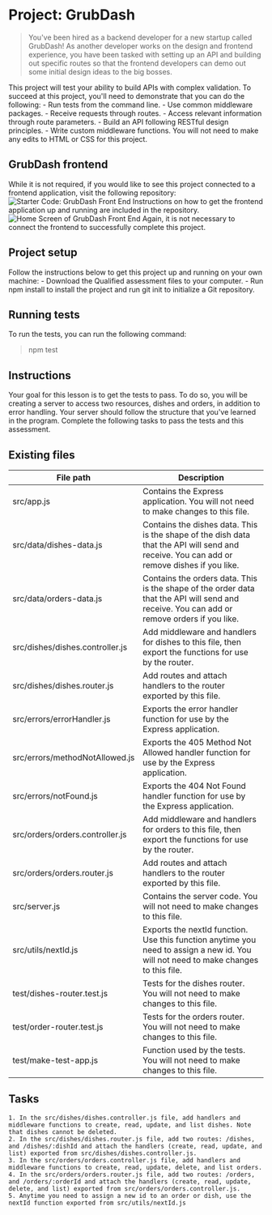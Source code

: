 # Project: GrubDash

>You've been hired as a backend developer for a new startup called GrubDash!
>As another developer works on the design and frontend experience, you have been tasked with setting up an API and building out specific routes so that the frontend developers can demo out some initial design ideas to the big bosses.

This project will test your ability to build APIs with complex validation.
To succeed at this project, you'll need to demonstrate that you can do the following:
    - Run tests from the command line.
    - Use common middleware packages.
    - Receive requests through routes.
    - Access relevant information through route parameters.
    - Build an API following RESTful design principles.
    - Write custom middleware functions.
You will not need to make any edits to HTML or CSS for this project.

## GrubDash frontend
While it is not required, if you would like to see this project connected to a frontend application, visit the following repository:
![Starter Code: GrubDash Front End](https://github.com/Thinkful-Ed/starter-grub-dash-front-end)
Instructions on how to get the frontend application up and running are included in the repository.
![Home Screen of GrubDash Front End](https://res.cloudinary.com/strive/image/upload/w_1000,h_1000,c_limit/1fc7f916e2146e659f7934a73b103e25-home.png)
Again, it is not necessary to connect the frontend to successfully complete this project.

## Project setup
Follow the instructions below to get this project up and running on your own machine:
    - Download the Qualified assessment files to your computer.
    - Run npm install to install the project and run git init to initialize a Git repository.

## Running tests
To run the tests, you can run the following command:
>npm test

## Instructions
Your goal for this lesson is to get the tests to pass.
To do so, you will be creating a server to access two resources, dishes and orders, in addition to error handling.
Your server should follow the structure that you've learned in the program. Complete the following tasks to pass the tests and this assessment.

## Existing files
| **File path**                     |	**Description**                                                                                 |
| --------------------------------- | ----------------------------------------------------------------------------------------------------- |
| src/app.js	                    | Contains the Express application. You will not need to make changes to this file.                     |
| src/data/dishes-data.js	        | Contains the dishes data. This is the shape of the dish data that the API will send and receive. You can add or remove dishes if you like.                                                                                                               |
| src/data/orders-data.js	        | Contains the orders data. This is the shape of the order data that the API will send and receive. You can add or remove orders if you like.                                                                                                           |
| src/dishes/dishes.controller.js	| Add middleware and handlers for dishes to this file, then export the functions for use by the router. |
| src/dishes/dishes.router.js	    | Add routes and attach handlers to the router exported by this file.                                   |
| src/errors/errorHandler.js	    | Exports the error handler function for use by the Express application.                                |
| src/errors/methodNotAllowed.js	| Exports the 405 Method Not Allowed handler function for use by the Express application.               |
| src/errors/notFound.js	        | Exports the 404 Not Found handler function for use by the Express application.                        |
| src/orders/orders.controller.js	| Add middleware and handlers for orders to this file, then export the functions for use by the router. |
| src/orders/orders.router.js	    | Add routes and attach handlers to the router exported by this file.                                   |
| src/server.js	                    | Contains the server code. You will not need to make changes to this file.                             |
| src/utils/nextId.js	            | Exports the nextId function. Use this function anytime you need to assign a new id. You will not need to make changes to this file.                                                                                                                  |
| test/dishes-router.test.js	    | Tests for the dishes router. You will not need to make changes to this file.                          |
| test/order-router.test.js	        | Tests for the orders router. You will not need to make changes to this file.                          |
| test/make-test-app.js	            | Function used by the tests. You will not need to make changes to this file.                           |

## Tasks
    1. In the src/dishes/dishes.controller.js file, add handlers and middleware functions to create, read, update, and list dishes. Note that dishes cannot be deleted.
    2. In the src/dishes/dishes.router.js file, add two routes: /dishes, and /dishes/:dishId and attach the handlers (create, read, update, and list) exported from src/dishes/dishes.controller.js.
    3. In the src/orders/orders.controller.js file, add handlers and middleware functions to create, read, update, delete, and list orders.
    4. In the src/orders/orders.router.js file, add two routes: /orders, and /orders/:orderId and attach the handlers (create, read, update, delete, and list) exported from src/orders/orders.controller.js.
    5. Anytime you need to assign a new id to an order or dish, use the nextId function exported from src/utils/nextId.js
